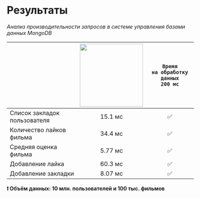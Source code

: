 # Результаты

_Анализ производительности запросов в системе управления базами данных MongoDB_


|                            |<a href="https://www.mongodb.com"><img width="170" src="https://www.vectorlogo.zone/logos/mongodb/mongodb-ar21.svg"></a>|`Время`<br>`на обработку данных`<br>`200 мс`|
|----------------------------|:--------------------:|:--------------------:|
|Список закладок пользователя|        15.1 мс       |          ✅          |
|Количество лайков фильма    |        34.4 мс       |          ✅          |
|Средняя оценка фильма       |        5.77 мс       |          ✅          |
|Добавление лайка            |        60.3 мс       |          ✅          |
|Добавление закладки         |        8.07 мс       |          ✅          |


**:heavy_exclamation_mark: Объём данных: 10 млн. пользователей и 100 тыс. фильмов**
